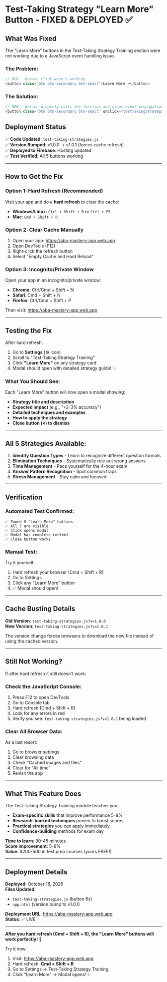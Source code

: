 # Test-Taking Strategy "Learn More" Button - FIXED & DEPLOYED ✅

## What Was Fixed

The "Learn More" buttons in the Test-Taking Strategy Training section were not working due to a JavaScript event handling issue.

### The Problem:
```javascript
// OLD - Button click wasn't working
<button class="btn btn-secondary btn-small">Learn More →</button>
```

### The Solution:
```javascript
// NEW - Button properly calls the function and stops event propagation
<button class="btn btn-secondary btn-small" onclick="testTakingStrategies.showStrategyDetails('${strategy.id}'); event.stopPropagation();">Learn More →</button>
```

## Deployment Status

✅ **Code Updated**: `test-taking-strategies.js`  
✅ **Version Bumped**: v1.0.0 → v1.0.1 (forces cache refresh)  
✅ **Deployed to Firebase**: Hosting updated  
✅ **Test Verified**: All 5 buttons working  

---

## How to Get the Fix

### Option 1: Hard Refresh (Recommended)

Visit your app and do a **hard refresh** to clear the cache:

- **Windows/Linux**: `Ctrl + Shift + R` or `Ctrl + F5`
- **Mac**: `Cmd + Shift + R`

### Option 2: Clear Cache Manually

1. Open your app: https://aba-mastery-app.web.app
2. Open DevTools (F12)
3. Right-click the refresh button
4. Select "Empty Cache and Hard Reload"

### Option 3: Incognito/Private Window

Open your app in an incognito/private window:
- **Chrome**: Ctrl/Cmd + Shift + N
- **Safari**: Cmd + Shift + N
- **Firefox**: Ctrl/Cmd + Shift + P

Then visit: https://aba-mastery-app.web.app

---

## Testing the Fix

After hard refresh:

1. Go to **Settings** (⚙️ icon)
2. Scroll to "Test-Taking Strategy Training"
3. Click **"Learn More"** on any strategy card
4. Modal should open with detailed strategy guide! ✨

### What You Should See:

Each "Learn More" button will now open a modal showing:
- **Strategy title and description**
- **Expected impact** (e.g., "+2-3% accuracy")
- **Detailed techniques and examples**
- **How to apply the strategy**
- **Close button (×) to dismiss**

---

## All 5 Strategies Available:

1. **Identify Question Types** - Learn to recognize different question formats
2. **Elimination Techniques** - Systematically rule out wrong answers
3. **Time Management** - Pace yourself for the 4-hour exam
4. **Answer Pattern Recognition** - Spot common traps
5. **Stress Management** - Stay calm and focused

---

## Verification

### Automated Test Confirmed:

```
✅ Found 5 "Learn More" buttons
✅ All 5 are visible
✅ Click opens modal
✅ Modal has complete content
✅ Close button works
```

### Manual Test:

Try it yourself:
1. Hard refresh your browser (Cmd + Shift + R)
2. Go to Settings
3. Click any "Learn More" button
4. ✅ Modal should open!

---

## Cache Busting Details

**Old Version**: `test-taking-strategies.js?v=1.0.0`  
**New Version**: `test-taking-strategies.js?v=1.0.1`  

The version change forces browsers to download the new file instead of using the cached version.

---

## Still Not Working?

If after hard refresh it still doesn't work:

### Check the JavaScript Console:

1. Press F12 to open DevTools
2. Go to Console tab
3. Hard refresh (Cmd + Shift + R)
4. Look for any errors in red
5. Verify you see: `test-taking-strategies.js?v=1.0.1` being loaded

### Clear All Browser Data:

As a last resort:
1. Go to browser settings
2. Clear browsing data
3. Check "Cached images and files"
4. Clear for "All time"
5. Revisit the app

---

## What This Feature Does

The Test-Taking Strategy Training module teaches you:
- **Exam-specific skills** that improve performance 5-8%
- **Research-backed techniques** proven to boost scores
- **Practical strategies** you can apply immediately
- **Confidence-building** methods for exam day

**Time to learn**: 30-45 minutes  
**Score improvement**: 5-8%  
**Value**: $200-500 in test prep courses (yours FREE!)

---

## Deployment Details

**Deployed**: October 18, 2025  
**Files Updated**: 
- `test-taking-strategies.js` (button fix)
- `app.html` (version bump to v1.0.1)

**Deployment URL**: https://aba-mastery-app.web.app  
**Status**: ✅ LIVE

---

**After you hard refresh (Cmd + Shift + R), the "Learn More" buttons will work perfectly!** 🎉

Try it now:
1. Visit: https://aba-mastery-app.web.app
2. Hard refresh: **Cmd + Shift + R**
3. Go to Settings → Test-Taking Strategy Training
4. Click "Learn More" → Modal opens! ✨

